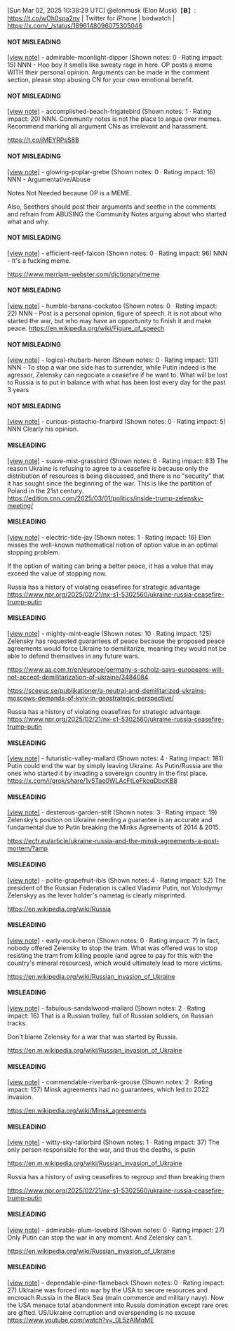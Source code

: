 [Sun Mar 02, 2025 10:38:29 UTC] @elonmusk (Elon Musk)【𝗕】: https://t.co/wOh0spa2nv | Twitter for iPhone | birdwatch | https://x.com/_/status/1896148096075305046

#### NOT MISLEADING

[[view note]](https://x.com/i/birdwatch/n/1896391848543039997) - admirable-moonlight-dipper (Shown notes: 0 · Rating impact: 15)
NNN - Hoo boy it smells like sweaty rage in here. OP posts a meme WITH their personal opinion. Arguments can be made in the comment section, please stop abusing CN for your own emotional benefit. 

#### NOT MISLEADING

[[view note]](https://x.com/i/birdwatch/n/1896256081120186445) - accomplished-beach-frigatebird (Shown notes: 1 · Rating impact: 20)
NNN. Community notes is not the place to argue over memes. Recommend marking all argument CNs as irrelevant and harassment.

https://t.co/jMEYRPsS8B

#### NOT MISLEADING

[[view note]](https://x.com/i/birdwatch/n/1896240076314841266) - glowing-poplar-grebe (Shown notes: 0 · Rating impact: 16)
NNN - Argumentative/Abuse

Notes Not Needed because OP is a MEME. 

Also, Seethers should post their arguments and seethe in the comments and refrain from ABUSING the Community Notes arguing about who started what and why. 

#### NOT MISLEADING

[[view note]](https://x.com/i/birdwatch/n/1896225213936701466) - efficient-reef-falcon (Shown notes: 0 · Rating impact: 96)
NNN - It's a fucking meme.

https://www.merriam-webster.com/dictionary/meme

#### NOT MISLEADING

[[view note]](https://x.com/i/birdwatch/n/1896189653830479872) - humble-banana-cockatoo (Shown notes: 0 · Rating impact: 22)
NNN - Post is a personal opinion, figure of speech. It is not about who started the war, but who may have an opportunity to finish it and make peace. 
https://en.wikipedia.org/wiki/Figure_of_speech

#### NOT MISLEADING

[[view note]](https://x.com/i/birdwatch/n/1896174275419087162) - logical-rhubarb-heron (Shown notes: 0 · Rating impact: 131)
NNN - To stop a war one side has to surrender, while Putin indeed is the agressor, Zelensky can negociate a ceasefire if he want to. What will be lost to Russia is to put in balance with what has been lost every day for the past 3 years

#### NOT MISLEADING

[[view note]](https://x.com/i/birdwatch/n/1896170460531896604) - curious-pistachio-friarbird (Shown notes: 0 · Rating impact: 5)
NNN Clearly his opinion.

#### MISLEADING

[[view note]](https://x.com/i/birdwatch/n/1896403929602384174) - suave-mist-grassbird (Shown notes: 6 · Rating impact: 83)
The reason Ukraine is refusing to agree to a ceasefire is because
only the distribution of resources is being discussed,
and there is no "security" that it has sought since the beginning of the war.
This is like the partition of Poland in the 21st century.
https://edition.cnn.com/2025/03/01/politics/inside-trump-zelensky-meeting/

#### MISLEADING

[[view note]](https://x.com/i/birdwatch/n/1896386620355645450) - electric-tide-jay (Shown notes: 1 · Rating impact: 16)
Elon misses the well-known mathematical notion of option value in an optimal stopping problem.

If the option of waiting can bring a better peace, it has a value that may exceed the value of stopping now.

Russia has a history of violating ceasefires for strategic advantage
https://www.npr.org/2025/02/21/nx-s1-5302560/ukraine-russia-ceasefire-trump-putin


#### MISLEADING

[[view note]](https://x.com/i/birdwatch/n/1896258924451701184) - mighty-mint-eagle (Shown notes: 10 · Rating impact: 125)
Zelensky has requested guarantees of peace because the proposed peace agreements would force Ukraine to demilitarize, meaning they would not be able to defend themselves in any future wars.

https://www.aa.com.tr/en/europe/germany-s-scholz-says-europeans-will-not-accept-demilitarization-of-ukraine/3484084

https://sceeus.se/publikationer/a-neutral-and-demilitarized-ukraine-moscows-demands-of-kyiv-in-geostrategic-perspective/

Russia has a history of violating ceasefires for strategic advantage.
https://www.npr.org/2025/02/21/nx-s1-5302560/ukraine-russia-ceasefire-trump-putin

#### MISLEADING

[[view note]](https://x.com/i/birdwatch/n/1896254938411626586) - futuristic-valley-mallard (Shown notes: 4 · Rating impact: 181)
Putin could end the war by simply leaving Ukraine. As Putin/Russia are the ones who started it by invading a sovereign country in the first place.
https://x.com/i/grok/share/1v5Tae0WLAcFtLeFkoqDbcKB8

#### MISLEADING

[[view note]](https://x.com/i/birdwatch/n/1896197730835234870) - dexterous-garden-stilt (Shown notes: 3 · Rating impact: 19)
Zelensky’s position on Ukraine needing a guarantee is an accurate and fundamental due to Putin breaking the Minks Agreements of 2014 & 2015.

https://ecfr.eu/article/ukraine-russia-and-the-minsk-agreements-a-post-mortem/?amp


#### MISLEADING

[[view note]](https://x.com/i/birdwatch/n/1896195928618303973) - polite-grapefruit-ibis (Shown notes: 4 · Rating impact: 52)
The president of the Russian Federation is called Vladimir Putin, not Volodymyr Zelenskyy as the lever holder's nametag is clearly misprinted.

https://en.wikipedia.org/wiki/Russia

#### MISLEADING

[[view note]](https://x.com/i/birdwatch/n/1896193344352420341) - early-rock-heron (Shown notes: 0 · Rating impact: 7)
In fact, nobody offered Zelensky to stop the tram. What was offered was to stop resisting the tram from killing people (and agree to pay for this with the country's mineral resources), which would ultimately lead to more victims.

https://en.wikipedia.org/wiki/Russian_invasion_of_Ukraine

#### MISLEADING

[[view note]](https://x.com/i/birdwatch/n/1896182406790680811) - fabulous-sandalwood-mallard (Shown notes: 2 · Rating impact: 16)
That is a Russian trolley, full of Russian soldiers, on Russian tracks.

Don't blame Zelensky for a war that was started by Russia.

https://en.m.wikipedia.org/wiki/Russian_invasion_of_Ukraine

#### MISLEADING

[[view note]](https://x.com/i/birdwatch/n/1896181913636794396) - commendable-riverbank-grouse (Shown notes: 2 · Rating impact: 157)
Minsk agreements had no guarantees, which led to 2022 invasion.

https://en.wikipedia.org/wiki/Minsk_agreements

#### MISLEADING

[[view note]](https://x.com/i/birdwatch/n/1896181129469739157) - witty-sky-tailorbird (Shown notes: 1 · Rating impact: 37)
The only person responsible for the war, and thus the deaths, is putin

https://en.m.wikipedia.org/wiki/Russian_invasion_of_Ukraine

Russia has a history of using ceasefires to regroup and then breaking them

https://www.npr.org/2025/02/21/nx-s1-5302560/ukraine-russia-ceasefire-trump-putin

#### MISLEADING

[[view note]](https://x.com/i/birdwatch/n/1896167956888895899) - admirable-plum-lovebird (Shown notes: 0 · Rating impact: 27)
Only Putin can stop the war in any moment. And Zelensky can`t. 

https://en.wikipedia.org/wiki/Russian_invasion_of_Ukraine


#### MISLEADING

[[view note]](https://x.com/i/birdwatch/n/1896233154085826991) - dependable-pine-flameback (Shown notes: 0 · Rating impact: 27)
Uklraine was forced into war by the USA to secure resources and encroach Russia in the Black Sea (main commerce and military navy). Now the USA menace total abandonment into Russia domination except rare ores are gifted. US/Ukraine corruption and overspending is no excuse https://www.youtube.com/watch?v=_0L5zAlMqME
